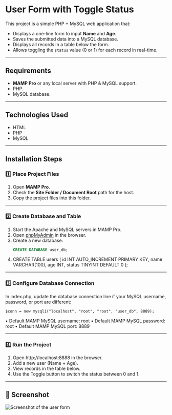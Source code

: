 # User Form with Toggle Status

This project is a simple PHP + MySQL web application that:
- Displays a one-line form to input **Name** and **Age**.
- Saves the submitted data into a MySQL database.
- Displays all records in a table below the form.
- Allows toggling the `status` value (0 or 1) for each record in real-time.

---

## Requirements
- **MAMP Pro** or any local server with PHP & MySQL support.
- PHP.
- MySQL database.

---

## Technologies Used

- HTML
- PHP
- MySQL

---

## Installation Steps

### 1️⃣ Place Project Files
1. Open **MAMP Pro**.
2. Check the **Site Folder / Document Root** path for the host.
3. Copy the project files into this folder.

---

### 2️⃣ Create Database and Table
1. Start the Apache and MySQL servers in MAMP Pro.
2. Open [phpMyAdmin](http://localhost:8888/phpMyAdmin) in the browser.
3. Create a new database:
   ```sql
   CREATE DATABASE user_db;
4. CREATE TABLE users (
    id INT AUTO_INCREMENT PRIMARY KEY,
    name VARCHAR(100),
    age INT,
    status TINYINT DEFAULT 0
);

---

### 3️⃣ Configure Database Connection
In index.php, update the database connection line if your MySQL username, password, or port are different:
```
$conn = new mysqli("localhost", "root", "root", "user_db", 8889);
```
 • Default MAMP MySQL username: root
 • Default MAMP MySQL password: root
 • Default MAMP MySQL port: 8889

 ---
 ### 4️⃣  Run the Project
1. Open http://localhost:8888 in the browser.
2. Add a new user (Name + Age).
3. View records in the table below.
4. Use the Toggle button to switch the status between 0 and 1.

---

## 📸 Screenshot

![Screenshot of the user form](screenshot.jpg)
